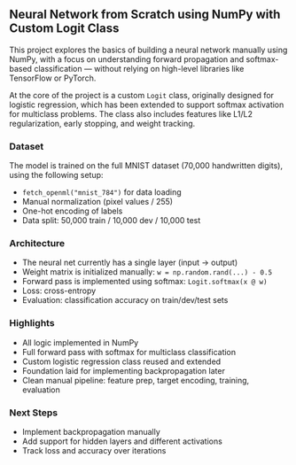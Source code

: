 ## Neural Network from Scratch using NumPy with Custom Logit Class

This project explores the basics of building a neural network manually using NumPy, with a focus on understanding forward propagation and softmax-based classification — without relying on high-level libraries like TensorFlow or PyTorch.

At the core of the project is a custom `Logit` class, originally designed for logistic regression, which has been extended to support softmax activation for multiclass problems. The class also includes features like L1/L2 regularization, early stopping, and weight tracking.

### Dataset
The model is trained on the full MNIST dataset (70,000 handwritten digits), using the following setup:
- `fetch_openml("mnist_784")` for data loading
- Manual normalization (pixel values / 255)
- One-hot encoding of labels
- Data split: 50,000 train / 10,000 dev / 10,000 test

### Architecture
- The neural net currently has a single layer (input → output)
- Weight matrix is initialized manually: `w = np.random.rand(...) - 0.5`
- Forward pass is implemented using softmax: `Logit.softmax(x @ w)`
- Loss: cross-entropy
- Evaluation: classification accuracy on train/dev/test sets

### Highlights
- All logic implemented in NumPy
- Full forward pass with softmax for multiclass classification
- Custom logistic regression class reused and extended
- Foundation laid for implementing backpropagation later
- Clean manual pipeline: feature prep, target encoding, training, evaluation

### Next Steps
- Implement backpropagation manually
- Add support for hidden layers and different activations
- Track loss and accuracy over iterations
